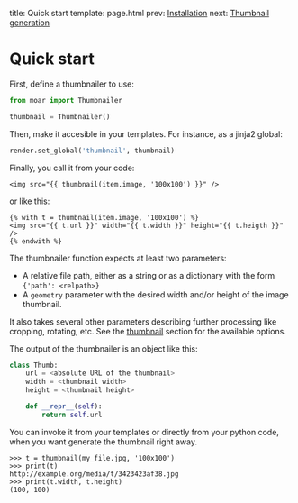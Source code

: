 title: Quick start
template: page.html
prev: [Installation](/installation.md)
next: [Thumbnail generation](/thumbnail.md)


# Quick start

First, define a thumbnailer to use:

```python
from moar import Thumbnailer

thumbnail = Thumbnailer()
```

Then, make it accesible in your templates. For instance, as a jinja2 global:

```python
render.set_global('thumbnail', thumbnail)
```

Finally, you call it from your code:

```jinja
<img src="{{ thumbnail(item.image, '100x100') }}" />
```

or like this:

```jinja
{% with t = thumbnail(item.image, '100x100') %}
<img src="{{ t.url }}" width="{{ t.width }}" height="{{ t.heigth }}" />
{% endwith %}
```

The thumbnailer function expects at least two parameters:

* A relative file path, either as a string or as a dictionary with the form `{'path': <relpath>}`
* A `geometry` parameter with the desired width and/or height of the image thumbnail.

It also takes several other parameters describing further processing like cropping, rotating, etc.
See the [thumbnail](thumbnail.md) section for the available options.

The output of the thumbnailer is an object like this:

```python
class Thumb:
    url = <absolute URL of the thumbnail>
    width = <thumbnail width>
    height = <thumbnail height>

    def __repr__(self):
        return self.url
```

You can invoke it from your templates or directly from your python code, when you want generate the thumbnail right away.

```
>>> t = thumbnail(my_file.jpg, '100x100')
>>> print(t)
http://example.org/media/t/3423423af38.jpg
>>> print(t.width, t.height)
(100, 100)
```

